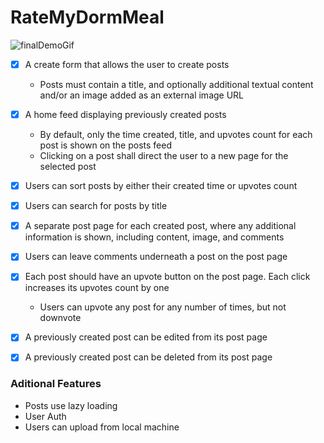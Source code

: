 # RateMyDormMeal

![finalDemoGif](https://github.com/dawsonpar/web102-final/blob/main/web102-final-demo.gif)

- [X] A create form that allows the user to create posts
  - Posts must contain a title, and optionally additional textual content and/or an image added as an external image URL

- [X] A home feed displaying previously created posts
  - By default, only the time created, title, and upvotes count for each post is shown on the posts feed
  - Clicking on a post shall direct the user to a new page for the selected post

- [X] Users can sort posts by either their created time or upvotes count
- [X] Users can search for posts by title
- [X] A separate post page for each created post, where any additional information is shown, including content, image, and comments
- [X] Users can leave comments underneath a post on the post page
- [X] Each post should have an upvote button on the post page. Each click increases its upvotes count by one
  - Users can upvote any post for any number of times, but not downvote

- [X] A previously created post can be edited from its post page
- [X] A previously created post can be deleted from its post page

### Aditional Features
- Posts use lazy loading
- User Auth
- Users can upload from local machine
